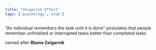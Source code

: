 ```yaml
---
title: "Zeigarnik Effect"
tags: ['psychology','stub']
---
```


"An individual remembers the task until it is done"
postulates that people remember unfinished or interrupted tasks better than completed tasks

named after **Bluma Zeigarnik**